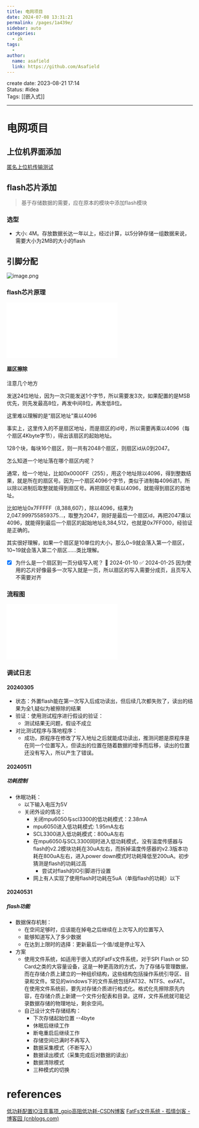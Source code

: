 ```yaml
---
title: 电网项目
date: 2024-07-08 13:31:21
permalink: /pages/1a439e/
sidebar: auto
categories:
  - zk
tags:
  - 
author: 
  name: asafield
  link: https://github.com/Asafield
---
```


create date: 2023-08-21 17:14  
Status: #idea  
Tags: [[嵌入式]]

---

# 电网项目
## 上位机界面添加

[匿名上位机传输测试](匿名上位机传输测试.md)

## flash芯片添加
>基于存储数据的需要，应在原本的模块中添加flash模块

### 选型
- 大小: 4M。存放数据长达一年以上，经过计算，以5分钟存储一组数据来说，需要大小为2MB的大小的flash

## 引脚分配
![image.png](https://pic-1312640559.cos.ap-chengdu.myqcloud.com//img/20240108133358.png)

### flash芯片原理
![Drawing 2024-01-09 13.48.41.excalidraw](Drawing%202024-01-09%2013.48.41.excalidraw.md)

#### 扇区擦除
注意几个地方

发送24位地址，因为一次只能发送1个字节，所以需要发3次，如果配置的是MSB优先，则先发最高8位，再发中间8位，再发低8位。

这里难以理解的是“扇区地址”乘以4096

事实上，这里传入的不是扇区地址，而是扇区的id号，所以需要再乘以4096（每个扇区4Kbyte字节），得出该扇区的起始地址。

128个块，每块16个扇区，则一共有2048个扇区，则扇区id从0到2047。

怎么知道一个地址落在哪个扇区内呢？

通常，给一个地址，比如0x0000FF（255），用这个地址除以4096，得到整数结果，就是所在的扇区号。因为一个扇区4096个字节，类似于进制每4096进1，所以除以进制后取整就能得到扇区号。再把扇区号乘以4096，就能得到扇区的首地址。

比如地址0x7FFFFF（8,388,607），除以4096，结果为2,047.999755859375…，取整为2047，刚好是最后一个扇区id，再把2047乘以4096，就能得到最后一个扇区的起始地址8,384,512，也就是0x7FF000，经验证是正确的。

其实很好理解，如果一个扇区是10单位的大小，那么0~9就会落入第一个扇区，10~19就会落入第二个扇区……类比理解。

- [x] 为什么是一个扇区到一页分级写入呢？ 📅 2024-01-10 ✅ 2024-01-25
因为使用的芯片好像最多一次写入就是一页，所以扇区的写入需要分成页，且页写入不需要对齐


### 流程图
![电网项目传感节点架构设计.excalidraw](电网项目传感节点架构设计.excalidraw.md)
### 调试日志
#### 20240305
- 状态：外置flash能在第一次写入后成功读出，但后续几次都失败了，读出的结果为全1,疑似为被擦除的结果
- 验证：使用测试程序进行假设的验证：
	- 测试结果无问题，假设不成立
- 对比测试程序与落地程序：
	- 成功，原程序在修改了写入地址之后就能成功读出，推测问题是原程序是在同一个位置写入，但读出的位置在随着数据的增多而后移，读出的位置还没有写入，所以产生了错误。

#### 20240511
##### 功耗控制
- 休眠功耗：
	- 以下输入电压为5V
	- 关闭外设的情况：
		- 关闭mpu6050与scl3300的低功耗模式：2.38mA
		- mpu6050进入低功耗模式: 1.95mA左右
		- SCL3300进入低功耗模式：800uA左右
		- 在mpu6050与SCL3300同时进入低功耗模式，没有温度传感器与flash的v2.2模块功耗在30uA左右，而拆掉温度传感器的v2.3版本功耗在800uA左右，进入power down模式时功耗降低至200uA。初步猜测是flash的功耗过高
			- 尝试对flash的IO引脚进行设置
		- 网上有人实现了使用flash时功耗在5uA（单指flash的功耗）以下

#### 20240531
##### flash功能
- 数据保存机制：
	- 在空间足够时，应该能在掉电之后继续在上次写入的位置写入
	- 能够知道写入了多少数据
	- 在达到上限时的选择：更新最后一个值/或是停止写入
- 方案
	- 使用文件系统，如适用于嵌入式的FatFs文件系统，对于SPI Flash or SD Card之类的大容量设备，这是一种更高效的方式，为了存储与管理数据，而在存储介质上建立的一种组织结构，这些结构包括操作系统引导区、目录和文件。常见的windows下的文件系统包括FAT32、NTFS、exFAT。在使用文件系统前，要先对存储介质进行格式化。格式化先擦除原先内容，在存储介质上新建一个文件分配表和目录。这样，文件系统就可能记录数据存储的物理地址，剩余空间。
	- 自己设计文件存储结构：
		- 下次存储起始位置 --4byte
		- 休眠后继续工作
		- 断电重启后继续工作
		- 存储空间已满时不再写入
		- 数据采集模式（不断写入）
		- 数据读出模式（采集完成后对数据的读出）
		- 数据清除模式
		- 三种模式的切换
# references
[低功耗配置IO注意事项_gpio高阻低功耗-CSDN博客](https://blog.csdn.net/hanyupeng123/article/details/109325263)
[FatFs文件系统 - 孤情剑客 - 博客园 (cnblogs.com)](https://www.cnblogs.com/The-explosion/p/13170732.html)

